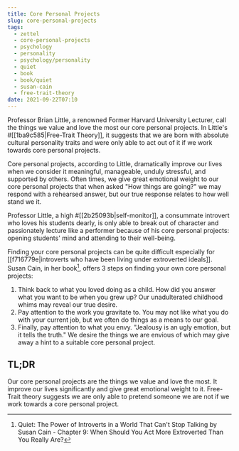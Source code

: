 ```yaml
---
title: Core Personal Projects
slug: core-personal-projects
tags:
  - zettel
  - core-personal-projects
  - psychology
  - personality
  - psychology/personality
  - quiet
  - book
  - book/quiet
  - susan-cain
  - free-trait-theory
date: 2021-09-22T07:10
---
```



Professor Brian Little, a renowned Former Harvard University Lecturer, call the
things we value and love the most our core personal projects. In Little's
#[[1ba9c585|Free-Trait Theory]], it suggests that we are born with absolute
cultural personality traits and were only able to act out of it if we work
towards core personal projects.

Core personal projects, according to Little, dramatically improve our lives when
we consider it meaningful, manageable, unduly stressful, and supported by
others. Often times, we give great emotional weight to our core personal
projects that when asked "How things are going?" we may respond with a rehearsed
answer, but our true response relates to how well stand we it.

Professor Little, a high #[[2b25093b|self-monitor]], a consummate introvert who
loves his students dearly, is only able to break out of character and
passionately lecture like a performer because of his core personal projects:
opening students' mind and attending to their well-being.

Finding your core personal projects can be quite difficult especially for
[[f716779e|introverts who have been living under extroverted ideals]]. Susan
Cain, in her book[^1], offers 3 steps on finding your own core personal
projects:

1. Think back to what you loved doing as a child. How did you answer what you
   want to be when you grew up? Our unadulterated childhood whims may reveal our
   true desire.
2. Pay attention to the work you gravitate to. You may not like what you do with
   your current job, but we often do things as a means to our goal.
3. Finally, pay attention to what you envy. "Jealousy is an ugly emotion, but it
   tells the truth." We desire the things we are envious of which may give away
   a hint to a suitable core personal project.


<div class="tldr">
  <h2>TL;DR</h2>
  <p>
    Our core personal projects are the things we value and love the most. It
    improve our lives significantly and give great emotional weight to it.
    Free-Trait theory suggests we are only able to pretend someone we are not if
    we work towards a core personal project.
  </p>
</div>


[^1]: Quiet: The Power of Introverts in a World That Can't Stop Talking by Susan Cain - Chapter 9: When Should You Act More Extroverted Than You Really Are?
